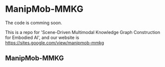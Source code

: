 # ManipMob-MMKG

The code is comming soon.

This is a repo for 'Scene-Driven Multimodal Knowledge Graph Construction for Embodied AI', and our website is https://sites.google.com/view/manipmob-mmkg

## ManipMob-MMKG
